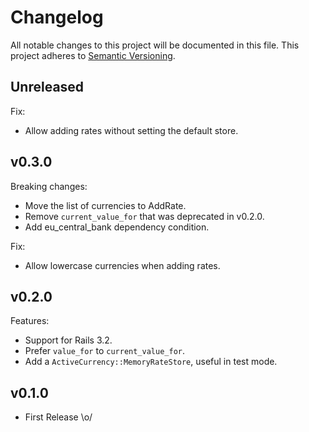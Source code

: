 # Changelog

All notable changes to this project will be documented in this file.
This project adheres to [Semantic Versioning].

## Unreleased

Fix:
- Allow adding rates without setting the default store.

## v0.3.0

Breaking changes:
- Move the list of currencies to AddRate.
- Remove `current_value_for` that was deprecated in v0.2.0.
- Add eu_central_bank dependency condition.

Fix:
- Allow lowercase currencies when adding rates.

## v0.2.0

Features:
- Support for Rails 3.2.
- Prefer `value_for` to `current_value_for`.
- Add a `ActiveCurrency::MemoryRateStore`, useful in test mode.

## v0.1.0

- First Release \o/

[Semantic Versioning]: https://semver.org/spec/v2.0.0.html
